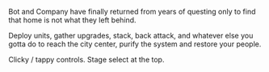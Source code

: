 Bot and Company have finally returned from years of questing only to find that home is not what they left behind.

Deploy units, gather upgrades, stack, back attack, and whatever else you gotta do to reach the city center, purify the system and restore your people.

Clicky / tappy controls. Stage select at the top.